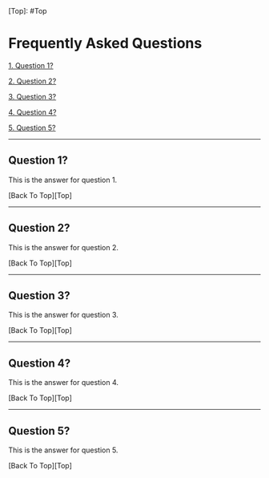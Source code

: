 <a name='Top'>
[Top]: #Top

Frequently Asked Questions
=====================

[1. Question 1?][1]

[2. Question 2?][2]

[3. Question 3?][3] 

[4. Question 4?][4] 

[5. Question 5?][5] 


[1]:#1
---------------------
## Question 1? <a name='1' /> 

This is the answer for question 1.

[Back To Top][Top]

[2]:#2
---------------------
## Question 2? <a name='2' /> 

This is the answer for question 2.

[Back To Top][Top]

[3]:#3
---------------------
## Question 3? <a name='3' /> 

This is the answer for question 3.

[Back To Top][Top]

[4]:#4
---------------------
## Question 4? <a name='4' /> 

This is the answer for question 4.

[Back To Top][Top]

[5]:#5
---------------------
## Question 5? <a name='5' /> 

This is the answer for question 5.

[Back To Top][Top]

